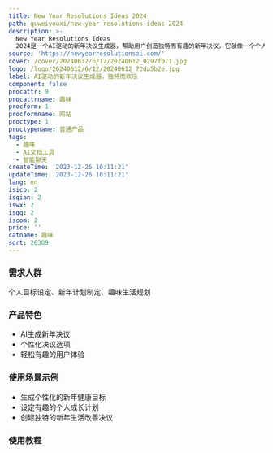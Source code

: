```yaml
---
title: New Year Resolutions Ideas 2024
path: quweiyouxi/new-year-resolutions-ideas-2024
description: >-
  New Year Resolutions Ideas
  2024是一个AI驱动的新年决议生成器，帮助用户创造独特而有趣的新年决议。它就像一个个人喜剧作家，为用户提供实际想要坚持的有趣决议。该工具旨在通过轻松愉快的方式，帮助用户为新年设定目标。
source: 'https://newyearresolutionsai.com/'
cover: /cover/20240612/6/12/20240612_0297f071.jpg
logo: /logo/20240612/6/12/20240612_72da5b2e.jpg
label: AI驱动的新年决议生成器，独特而欢乐
component: false
procattr: 9
procattrname: 趣味
procform: 1
procformname: 网站
proctype: 1
proctypename: 普通产品
tags:
  - 趣味
  - AI文档工具
  - 智能聊天
createTime: '2023-12-26 10:11:21'
updateTime: '2023-12-26 10:11:21'
lang: en
isicp: 2
isqian: 2
iswx: 2
isqq: 2
iscom: 2
price: ''
catname: 趣味
sort: 26309
---
```




### 需求人群
个人目标设定、新年计划制定、趣味生活规划

### 产品特色
- AI生成新年决议
- 个性化决议选项
- 轻松有趣的用户体验

### 使用场景示例
- 生成个性化的新年健康目标
- 设定有趣的个人成长计划
- 创建独特的新年生活改善决议

### 使用教程


  
